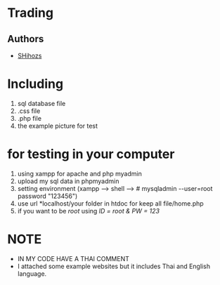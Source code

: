 # Trading

## Authors
- [SHihozs](https://github.com/SHihozs)

# Including
  1) sql database file
  2) .css file
  3) .php file
  4) the example picture for test

# for testing in your computer
  1) using xampp for apache and php myadmin
  2) upload my sql data in phpmyadmin
  3) setting environment (xampp --> shell --> # mysqladmin --user=root password "123456")
  4) use url *localhost/your folder in htdoc for keep all file/home.php
  5) if you want to be *root* using *ID = root & PW = 123*

# NOTE
 - IN MY CODE HAVE A THAI COMMENT
 - I attached some example websites but it includes Thai and English language.

